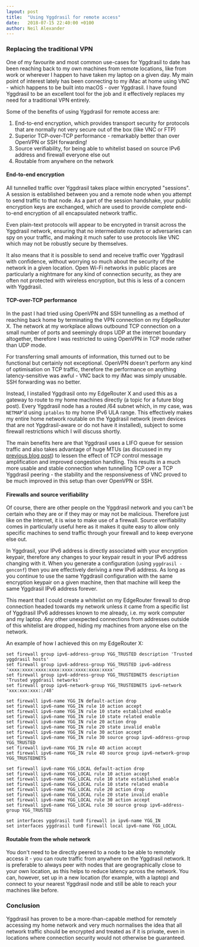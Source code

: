 ```yaml
---
layout: post
title:  "Using Yggdrasil for remote access"
date:   2018-07-15 22:40:00 +0100
author: Neil Alexander
---
```


### Replacing the traditional VPN

One of my favourite and most common use-cases for Yggdrasil to date has been
reaching back to my own machines from remote locations, like from work or
wherever I happen to have taken my laptop on a given day. My main point of
interest lately has been connecting to my iMac at home using VNC - which happens
to be built into macOS - over Yggdrasil. I have found Yggdrasil to be an
excellent tool for the job and it effectively replaces my need for a traditional
VPN entirely.

Some of the benefits of using Yggdrasil for remote access are:

1. End-to-end encryption, which provides transport security for protocols that
are normally not very secure out of the box (like VNC or FTP)
1. Superior TCP-over-TCP performance - remarkably better than over OpenVPN or
SSH forwarding!
1. Source verifiability, for being able to whitelist based on source IPv6
address and firewall everyone else out
1. Routable from anywhere on the network

#### End-to-end encryption

All tunnelled traffic over Yggdrasil takes place within encrypted "sessions". A
session is established between you and a remote node when you attempt to send
traffic to that node. As a part of the session handshake, your public encryption
keys are exchanged, which are used to provide complete end-to-end encryption of
all encapsulated network traffic.

Even plain-text protocols will appear to be encrypted in transit across the
Yggdrasil network, ensuring that no intermediate routers or adversaries can spy
on your traffic, and making it much safer to use protocols like VNC which may
not be robustly secure by themselves.

It also means that it is possible to send and receive traffic over Yggdrasil
with confidence, without worrying so much about the security of the network in a
given location. Open Wi-Fi networks in public places are particularly a
nightmare for any kind of connection security, as they are often not protected
with wireless encryption, but this is less of a concern with Yggdrasil.

#### TCP-over-TCP performance

In the past I had tried using OpenVPN and SSH tunnelling as a method of reaching
back home by terminating the VPN connection on my EdgeRouter X. The network at
my workplace allows outbound TCP connection on a small number of ports and
seemingly drops UDP at the internet boundary altogether, therefore I was
restricted to using OpenVPN in TCP mode rather than UDP mode.

For transferring small amounts of information, this turned out to be functional
but certainly not exceptional. OpenVPN doesn't perform any kind of optimisation
on TCP traffic, therefore the performance on anything latency-sensitive was
awful - VNC back to my iMac was simply unusable. SSH forwarding was no better.

Instead, I installed Yggdrasil onto my EdgeRouter X and used this as a gateway
to route to my home machines directly (a topic for a future blog post). Every
Yggdrasil node has a routed /64 subnet which, in my case, was `NETMAP`'d using
`iptables` to my home IPv6 ULA range. This effectively makes my entire home
network routable on the Yggdrasil network (even devices that are not
Yggdrasil-aware or do not have it installed), subject to some firewall
restrictions which I will discuss shortly.

The main benefits here are that Yggdrasil uses a LIFO queue for session traffic
and also takes advantage of huge MTUs (as discussed in my [previous blog
post](_posts/2018-07-16-remote-access.md)) to lessen the effect of TCP control
message amplification and improved congestion handling. This results in a much
more usable and stable connection when tunnelling TCP over a TCP Yggdrasil
peering - the stability and the responsiveness of VNC proved to be much improved
in this setup than over OpenVPN or SSH.

#### Firewalls and source verifiability

Of course, there are other people on the Yggdrasil network and you can't be
certain who they are or if they may or may not be malicious. Therefore just like
on the Internet, it is wise to make use of a firewall. Source verifiability
comes in particularly useful here as it makes it quite easy to allow only
specific machines to send traffic through your firewall and to keep everyone
else out.

In Yggdrasil, your IPv6 address is directly associated with your encryption
keypair, therefore any changes to your keypair result in your IPv6 address
changing with it. When you generate a configuration (using `yggdrasil -genconf`)
then you are effectively deriving a new IPv6 address. As long as you continue to
use the same Yggdrasil configuration with the same encryption keypair on a given
machine, then that machine will keep the same Yggdrasil IPv6 address forever.

This meant that I could create a whitelist on my EdgeRouter firewall to drop
connection headed towards my network unless it came from a specific list of
Yggdrasil IPv6 addresses known to me already, i.e. my work computer and my
laptop. Any other unexpected connections from addresses outside of this
whitelist are dropped, hiding my machines from anyone else on the network.

An example of how I achieved this on my EdgeRouter X:
```
set firewall group ipv6-address-group YGG_TRUSTED description 'Trusted yggdrasil hosts'
set firewall group ipv6-address-group YGG_TRUSTED ipv6-address 'xxxx:xxxx:xxxx:xxxx:xxxx:xxxx:xxxx:xxxx'
set firewall group ipv6-address-group YGG_TRUSTEDNETS description 'Trusted yggdrasil networks'
set firewall group ipv6-network-group YGG_TRUSTEDNETS ipv6-network 'xxx:xxx:xxx::/48'

set firewall ipv6-name YGG_IN default-action drop
set firewall ipv6-name YGG_IN rule 10 action accept
set firewall ipv6-name YGG_IN rule 10 state established enable
set firewall ipv6-name YGG_IN rule 10 state related enable
set firewall ipv6-name YGG_IN rule 20 action drop
set firewall ipv6-name YGG_IN rule 20 state invalid enable
set firewall ipv6-name YGG_IN rule 30 action accept
set firewall ipv6-name YGG_IN rule 30 source group ipv6-address-group YGG_TRUSTED
set firewall ipv6-name YGG_IN rule 40 action accept
set firewall ipv6-name YGG_IN rule 40 source group ipv6-network-group YGG_TRUSTEDNETS

set firewall ipv6-name YGG_LOCAL default-action drop
set firewall ipv6-name YGG_LOCAL rule 10 action accept
set firewall ipv6-name YGG_LOCAL rule 10 state established enable
set firewall ipv6-name YGG_LOCAL rule 10 state related enable
set firewall ipv6-name YGG_LOCAL rule 20 action drop
set firewall ipv6-name YGG_LOCAL rule 20 state invalid enable
set firewall ipv6-name YGG_LOCAL rule 30 action accept
set firewall ipv6-name YGG_LOCAL rule 30 source group ipv6-address-group YGG_TRUSTED

set interfaces yggdrasil tun0 firewall in ipv6-name YGG_IN
set interfaces yggdrasil tun0 firewall local ipv6-name YGG_LOCAL
```

#### Routable from the whole network

You don't need to be directly peered to a node to be able to remotely access it -
you can route traffic from anywhere on the Yggdrasil network. It is preferable
to always peer with nodes that are geographically close to your own location, as
this helps to reduce latency across the network. You can, however, set up in a
new location (for example, with a laptop) and connect to your nearest Yggdrasil
node and still be able to reach your machines like before.

### Conclusion

Yggdrasil has proven to be a more-than-capable method for remotely accessing my
home network and very much normalises the idea that all network traffic should
be encrypted and treated as if it is private, even in locations where connection
security would not otherwise be guaranteed. 
